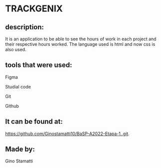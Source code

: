 # TRACKGENIX
## description:
It is an application to be able to see the hours of work in each project and their respective hours worked. The language used is html and now css is also used.

## tools that were used:

Figma

Studial code

Git

Github

## It can be found at:

https://github.com/Ginostamatti10/BaSP-A2022-Etapa-1..git.

## Made by:
Gino Stamatti


